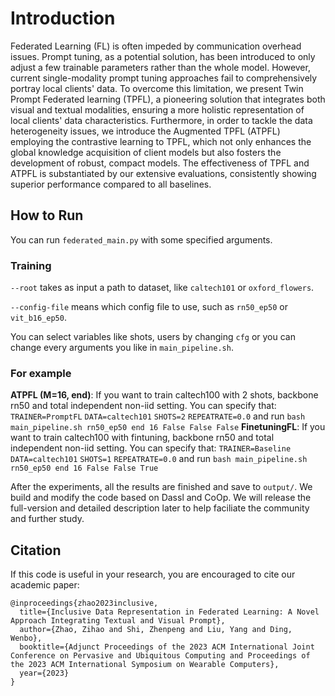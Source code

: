 # Introduction
Federated Learning (FL) is often impeded by communication overhead issues. Prompt tuning, as a potential solution, has been introduced to only adjust a few trainable parameters rather than the whole model. However, current single-modality prompt tuning approaches fail to comprehensively portray local clients' data. To overcome this limitation, we present Twin Prompt Federated learning (TPFL), a pioneering solution that integrates both visual and textual modalities, ensuring a more holistic representation of local clients' data characteristics. Furthermore, in order to tackle the data heterogeneity issues, we introduce the Augmented TPFL (ATPFL) employing the contrastive learning to TPFL, which not only enhances the global knowledge acquisition of client models but also fosters the development of robust, compact models. The effectiveness of TPFL and ATPFL is substantiated by our extensive evaluations, consistently showing superior performance compared to all baselines.


## How to Run

You can run `federated_main.py` with some specified arguments.

### Training

`--root` takes as input a path to dataset, like `caltech101` or `oxford_flowers`.

`--config-file` means which config file to use, such as `rn50_ep50` or `vit_b16_ep50`.

You can select variables like shots, users by changing `cfg` or you can change every arguments you like in `main_pipeline.sh`.

### For example
**ATPFL (M=16, end)**:
If you want to train caltech100 with 2 shots, backbone rn50 and total independent non-iid setting.
You can specify that:
`TRAINER=PromptFL`
`DATA=caltech101`
`SHOTS=2`
`REPEATRATE=0.0`
and run `bash main_pipeline.sh rn50_ep50 end 16 False False False`
**FinetuningFL**:
If you want to train caltech100 with fintuning, backbone rn50 and total independent non-iid setting.
You can specify that:
`TRAINER=Baseline`
`DATA=caltech101`
`SHOTS=1`
`REPEATRATE=0.0`
and run `bash main_pipeline.sh rn50_ep50 end 16 False False True`

After the experiments, all the results are finished and save to `output/`.
We build and modify the code based on Dassl and CoOp.
We will release the full-version and detailed description later to help faciliate the community and further study.


## Citation

If this code is useful in your research, you are encouraged to cite our academic paper:
```
@inproceedings{zhao2023inclusive,
  title={Inclusive Data Representation in Federated Learning: A Novel Approach Integrating Textual and Visual Prompt},
  author={Zhao, Zihao and Shi, Zhenpeng and Liu, Yang and Ding, Wenbo},
  booktitle={Adjunct Proceedings of the 2023 ACM International Joint Conference on Pervasive and Ubiquitous Computing and Proceedings of the 2023 ACM International Symposium on Wearable Computers},
  year={2023}
}
```
